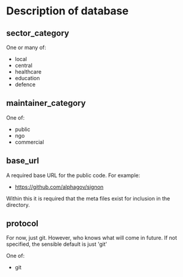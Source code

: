 # Description of database
## sector_category
One or many of:
- local
- central
- healthcare
- education
- defence

## maintainer_category
One of:
- public
- ngo
- commercial

## base_url
A required base URL for the public code. For example:
- https://github.com/alphagov/signon

Within this it is required that the meta files exist for inclusion in the directory.

## protocol
For now, just git. However, who knows what will come in future. If not specified, the sensible default is just 'git'

One of:
- git

